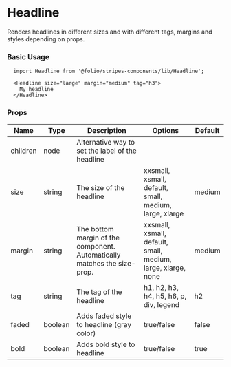 # Headline
Renders headlines in different sizes and with different tags, margins and styles depending on props.

### Basic Usage
```
  import Headline from '@folio/stripes-components/lib/Headline';

  <Headline size="large" margin="medium" tag="h3">
    My headline
  </Headline>
```

### Props
Name | Type | Description | Options | Default
--- | --- | --- | --- | ---
children | node | Alternative way to set the label of the headline | | |
size | string | The size of the headline | xxsmall, xsmall, default, small, medium, large, xlarge | medium
margin | string | The bottom margin of the component. Automatically matches the size-prop. | xxsmall, xsmall, default, small, medium, large, xlarge, none | medium
tag | string | The tag of the headline | h1, h2, h3, h4, h5, h6, p, div, legend | h2
faded | boolean | Adds faded style to headline (gray color) | true/false | false
bold | boolean | Adds bold style to headline | true/false | true
